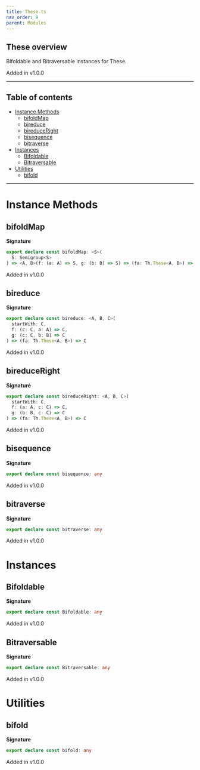 ```yaml
---
title: These.ts
nav_order: 9
parent: Modules
---
```


## These overview

Bifoldable and Bitraversable instances for These.

Added in v1.0.0

---

<h2 class="text-delta">Table of contents</h2>

- [Instance Methods](#instance-methods)
  - [bifoldMap](#bifoldmap)
  - [bireduce](#bireduce)
  - [bireduceRight](#bireduceright)
  - [bisequence](#bisequence)
  - [bitraverse](#bitraverse)
- [Instances](#instances)
  - [Bifoldable](#bifoldable)
  - [Bitraversable](#bitraversable)
- [Utilities](#utilities)
  - [bifold](#bifold)

---

# Instance Methods

## bifoldMap

**Signature**

```ts
export declare const bifoldMap: <S>(
  S: Semigroup<S>
) => <A, B>(f: (a: A) => S, g: (b: B) => S) => (fa: Th.These<A, B>) => S
```

Added in v1.0.0

## bireduce

**Signature**

```ts
export declare const bireduce: <A, B, C>(
  startWith: C,
  f: (c: C, a: A) => C,
  g: (c: C, b: B) => C
) => (fa: Th.These<A, B>) => C
```

Added in v1.0.0

## bireduceRight

**Signature**

```ts
export declare const bireduceRight: <A, B, C>(
  startWith: C,
  f: (a: A, c: C) => C,
  g: (b: B, c: C) => C
) => (fa: Th.These<A, B>) => C
```

Added in v1.0.0

## bisequence

**Signature**

```ts
export declare const bisequence: any
```

Added in v1.0.0

## bitraverse

**Signature**

```ts
export declare const bitraverse: any
```

Added in v1.0.0

# Instances

## Bifoldable

**Signature**

```ts
export declare const Bifoldable: any
```

Added in v1.0.0

## Bitraversable

**Signature**

```ts
export declare const Bitraversable: any
```

Added in v1.0.0

# Utilities

## bifold

**Signature**

```ts
export declare const bifold: any
```

Added in v1.0.0
